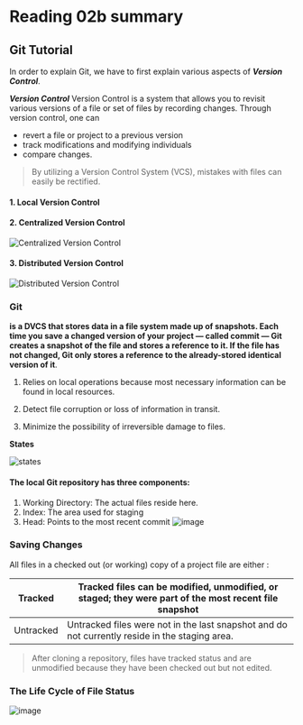 # Reading 02b summary
## Git Tutorial
 In order to explain Git, we have to first explain various aspects of ***Version Control***.
 
***Version Control***
Version Control is a system that allows you to revisit various versions of a file or set of files by recording changes.
Through version control, one can
+ revert a file or project to a previous version
+ track modifications and modifying individuals 
+ compare changes. 
> By utilizing a Version Control System (VCS), mistakes with files can easily be rectified.

#### 1. Local Version Control
#### 2. Centralized Version Control
  ![Centralized Version Control](https://i0.wp.com/homes.cs.washington.edu/~mernst/advice/version-control-fig2.png?zoom=2)
#### 3. Distributed Version Control
![Distributed Version Control](https://i1.wp.com/homes.cs.washington.edu/~mernst/advice/version-control-fig3.png?zoom=2)
### Git
**is a DVCS that stores data in a file system made up of snapshots. Each time you save a changed version of your project — called commit — Git creates a snapshot of the file and stores a reference to it. If the file has not changed, Git only stores a reference to the already-stored identical version of it**.
  1. Relies on local operations because most necessary information can be found in local resources. 

  2. Detect file corruption or loss of information in transit.

  3. Minimize the possibility of irreversible damage to files.

 **States**
 
  ![states](https://1.bp.blogspot.com/-CtkCo1YBqXw/XS34ZPnXLfI/AAAAAAAANXI/3B6VsP-YlbQdYJrulJAZWvHVhQOMIkNAQCLcBGAs/s400/git%2Bstates.png)
  
  
  ####  The local Git repository has three components:

1. Working Directory: The actual files reside here.
2. Index: The area used for staging
3. Head: Points to the most recent commit
![image](https://blog.udemy.com/wp-content/uploads/2015/08/image036.png)

### Saving Changes
All files in a checked out (or working) copy of a project file are either :

Tracked  | Tracked files can be modified, unmodified, or staged; they were part of the most recent file snapshot
---------| --------------------------------------------------------
Untracked| Untracked files were not in the last snapshot and do not currently reside in the staging area.

> After cloning a repository, files have tracked status and are unmodified because they have been checked out but not edited.

### The Life Cycle of File Status
![image](https://blog.udemy.com/wp-content/uploads/2015/08/image006.png)
